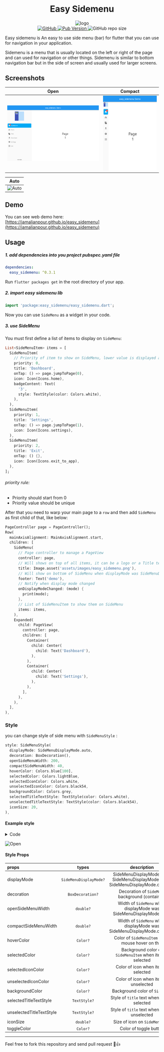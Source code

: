 <div align="center" style="text-align:center">
<h1 align="center">Easy Sidemenu</h1>
<img align="center" src="https://raw.githubusercontent.com/Jamalianpour/easy_sidemenu/master/images/logo.png" alt="logo" height=170/>
</br>
<a href="https://github.com/Jamalianpour/easy_sidemenu/license">
    <img alt="GitHub" src="https://img.shields.io/github/license/Jamalianpour/easy_sidemenu">
</a>
<a href="https://pub.dev/packages/easy_sidemenu">
   <img alt="Pub Version" src="https://img.shields.io/pub/v/easy_sidemenu.svg?longCache=true" />   
</a>
<a>
    <img alt="GitHub repo size" src="https://img.shields.io/github/repo-size/Jamalianpour/easy_sidemenu">
</a>
</div>

Easy sidemenu is An easy to use side menu (bar) for flutter that you can use for navigation in your application.

Sidemenu is a menu that is usually located on the left or right of the page and can used for navigation or other things.
Sidemenu is similar to bottom navigation bar but in the side of screen and usually used for larger screens.

## Screenshots

| Open                             | Compact                             |
| -------------------------------- | ----------------------------------- |
| ![Open](images/Screenshot_1.png) | ![Compact](images/Screenshot_2.png) |

| Auto                              |
| --------------------------------- |
| ![Auto](images/easy_sidemenu.gif) |

## Demo

You can see web demo here: [https://jamalianpour.github.io/easy_sidemenu](https://jamalianpour.github.io/easy_sidemenu)

## Usage

##### 1. add dependencies into you project pubspec.yaml file

```yaml
dependencies:
  easy_sidemenu: ^0.3.1
```

Run `flutter packages get` in the root directory of your app.

##### 2. import easy sidemenu lib

```dart
import 'package:easy_sidemenu/easy_sidemenu.dart';
```

Now you can use `SideMenu` as a widget in your code.

##### 3. use SideMenu

You must first define a list of items to display on `SideMenu`:

```dart
List<SideMenuItem> items = [
  SideMenuItem(
    // Priority of item to show on SideMenu, lower value is displayed at the top
    priority: 0,
    title: 'Dashboard',
    onTap: () => page.jumpToPage(0),
    icon: Icon(Icons.home),
    badgeContent: Text(
      '3',
      style: TextStyle(color: Colors.white),
    ),
  ),
  SideMenuItem(
    priority: 1,
    title: 'Settings',
    onTap: () => page.jumpToPage(1),
    icon: Icon(Icons.settings),
  ),
  SideMenuItem(
    priority: 2,
    title: 'Exit',
    onTap: () {},
    icon: Icon(Icons.exit_to_app),
  ),
];
```

###### priority rule:

- Priority should start from 0
- Priority value should be unique

After that you need to warp your main page to a `row` and then add `SideMenu` as first child of that, like below:

```dart
PageController page = PageController();
Row(
  mainAxisAlignment: MainAxisAlignment.start,
  children: [
    SideMenu(
      // Page controller to manage a PageView
      controller: page,
      // Will shows on top of all items, it can be a logo or a Title text
      title: Image.asset('assets/images/easy_sidemenu.png'),
      // Will show on bottom of SideMenu when displayMode was SideMenuDisplayMode.open
      footer: Text('demo'),
      // Notify when display mode changed
      onDisplayModeChanged: (mode) {
        print(mode);
      },
      // List of SideMenuItem to show them on SideMenu
      items: items,
    ),
    Expanded(
      child: PageView(
        controller: page,
        children: [
          Container(
            child: Center(
              child: Text('Dashboard'),
            ),
          ),
          Container(
            child: Center(
              child: Text('Settings'),
            ),
          ),
        ],
      ),
    ),
  ],
),
```

### Style

you can change style of side menu with `SideMenuStyle` :

```dart
style: SideMenuStyle(
  displayMode: SideMenuDisplayMode.auto,
  decoration: BoxDecoration(),
  openSideMenuWidth: 200,
  compactSideMenuWidth: 40,
  hoverColor: Colors.blue[100],
  selectedColor: Colors.lightBlue,
  selectedIconColor: Colors.white,
  unselectedIconColor: Colors.black54,
  backgroundColor: Colors.grey,
  selectedTitleTextStyle: TextStyle(color: Colors.white),
  unselectedTitleTextStyle: TextStyle(color: Colors.black54),
  iconSize: 20,
),
```

#### Example style

<details>
<summary>Code</summary>

```dart
style: SideMenuStyle(
  displayMode: SideMenuDisplayMode.auto,
  hoverColor: Colors.blue[100],
  selectedColor: Colors.blue[600],
  selectedTitleTextStyle: TextStyle(color: Colors.white),
  selectedIconColor: Colors.white,
  unselectedIconColor: Colors.white70,
  unselectedTitleTextStyle: TextStyle(color: Colors.white70),
  decoration: BoxDecoration(
      borderRadius: BorderRadius.all(Radius.circular(8)),
      boxShadow: [
        BoxShadow(
          color: Color.fromARGB(255, 79, 117, 134),
          spreadRadius: 1,
          blurRadius: 10,
          offset: Offset(0, 0), // changes position of shadow
        ),
      ]),
  backgroundColor: Color.fromARGB(255, 79, 117, 134),
  // openSideMenuWidth: 200
),
```

</details>

![Open](images/Screenshot_style.png)

#### Style Props

| props                    |         types          |                                   description                                   |
| :----------------------- | :--------------------: | :-----------------------------------------------------------------------------: |
| displayMode              | `SideMenuDisplayMode?` | SideMenuDisplayMode.auto, SideMenuDisplayMode.open, SideMenuDisplayMode.compact |
| decoration               |    `BoxDecoration?`    |                 Decoration of `SideMenu` background (container)                 |
| openSideMenuWidth        |       `double?`        |        Width of `SideMenu` when displayMode was SideMenuDisplayMode.open        |
| compactSideMenuWidth     |       `double?`        |      Width of `SideMenu` when displayMode was SideMenuDisplayMode.compact       |
| hoverColor               |        `Color?`        |                Color of `SideMenuItem` when mouse hover on that                 |
| selectedColor            |        `Color?`        |            Background color of `SideMenuItem` when item is selected             |
| selectedIconColor        |        `Color?`        |                       Color of icon when item is selected                       |
| unselectedIconColor      |        `Color?`        |                      Color of icon when item is unselected                      |
| backgroundColor          |        `Color?`        |                         Background color of `SideMenu`                          |
| selectedTitleTextStyle   |      `TextStyle?`      |                   Style of `title` text when item is selected                   |
| unselectedTitleTextStyle |      `TextStyle?`      |                  Style of `title` text when item is unselected                  |
| iconSize                 |       `double?`        |                         Size of icon on `SideMenuItem`                          |
| toggleColor              |        `Color?`        |                             Color of toggle button                              |

---

Feel free to fork this repository and send pull request 🏁👍
